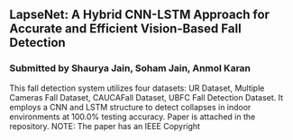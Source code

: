 ## LapseNet: A Hybrid CNN-LSTM Approach for Accurate and Efficient Vision-Based Fall Detection

### Submitted by Shaurya Jain, Soham Jain, Anmol Karan

This fall detection system utilizes four datasets: UR Dataset, Multiple Cameras Fall Dataset, CAUCAFall Dataset, UBFC Fall Detection Dataset. It employs a CNN and LSTM structure to detect collapses in indoor environments at 100.0% testing accuracy. Paper is attached in the repository. NOTE: The paper has an IEEE Copyright
